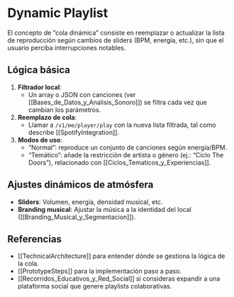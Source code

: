 # Dynamic Playlist

El concepto de “cola dinámica” consiste en reemplazar o actualizar la lista de reproducción según cambios de sliders (BPM, energía, etc.), sin que el usuario perciba interrupciones notables.

## Lógica básica
1. **Filtrador local**:  
   - Un array o JSON con canciones (ver [[Bases_de_Datos_y_Analisis_Sonoro]]) se filtra cada vez que cambian los parámetros.  
2. **Reemplazo de cola**:  
   - Llamar a `/v1/me/player/play` con la nueva lista filtrada, tal como describe [[SpotifyIntegration]].
3. **Modos de uso**:  
   - “Normal”: reproduce un conjunto de canciones según energía/BPM.  
   - “Temático”: añade la restricción de artista o género (ej.: “Ciclo The Doors”), relacionado con [[Ciclos_Tematicos_y_Experiencias]].

## Ajustes dinámicos de atmósfera
- **Sliders**: Volumen, energía, densidad musical, etc.
- **Branding musical**: Ajustar la música a la identidad del local ([[Branding_Musical_y_Segmentacion]]).

## Referencias
- [[TechnicalArchitecture]] para entender dónde se gestiona la lógica de la cola.
- [[PrototypeSteps]] para la implementación paso a paso.
- [[Recorridos_Educativos_y_Red_Social]] si consideras expandir a una plataforma social que genere playlists colaborativas.